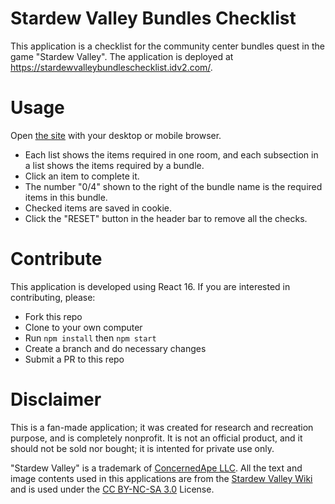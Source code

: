 # Stardew Valley Bundles Checklist

This application is a checklist for the community center bundles quest in the game
"Stardew Valley". The application is deployed at https://stardewvalleybundleschecklist.idv2.com/.

# Usage

Open [the site](https://stardewvalleybundleschecklist.idv2.com/) with your desktop or mobile browser.

- Each list shows the items required in one room, and each subsection in a list shows the 
  items required by a bundle.
- Click an item to complete it.
- The number "0/4" shown to the right of the bundle name is the required items in this bundle.
- Checked items are saved in cookie.
- Click the "RESET" button in the header bar to remove all the checks.

# Contribute

This application is developed using React 16. If you are interested in contributing, please:

- Fork this repo
- Clone to your own computer
- Run `npm install` then `npm start`
- Create a branch and do necessary changes
- Submit a PR to this repo

# Disclaimer

This is a fan-made application; it was created for research and recreation purpose,
and is completely nonprofit. It is not an official product, and it should not be sold
nor bought; it is intented for private use only.

"Stardew Valley" is a trademark of [ConcernedApe LLC](https://chucklefish.org/). All the text and image contents
used in this applications are from the [Stardew Valley Wiki](https://stardewvalleywiki.com/Bundles)
and is used under the [CC BY-NC-SA 3.0](http://creativecommons.org/licenses/by-nc-sa/3.0/) License.